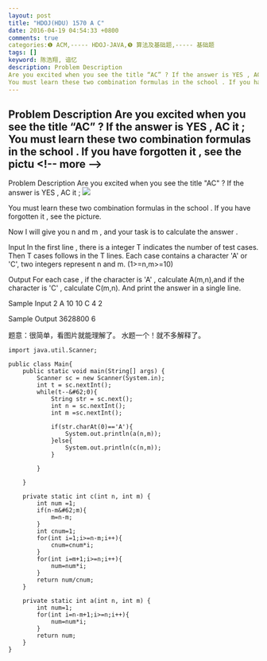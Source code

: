 ```yaml
---
layout: post
title: "HDOJ(HDU) 1570 A C"
date: 2016-04-19 04:54:33 +0800
comments: true
categories:❶ ACM,----- HDOJ-JAVA,❺ 算法及基础题,----- 基础题
tags: []
keyword: 陈浩翔, 谙忆
description: Problem Description 
Are you excited when you see the title “AC” ? If the answer is YES , AC it ; 
You must learn these two combination formulas in the school . If you have forgotten it , see the pictu 
---
```



Problem Description 
Are you excited when you see the title “AC” ? If the answer is YES , AC it ; 
You must learn these two combination formulas in the school . If you have forgotten it , see the pictu
&#60;!-- more --&#62;
----------

Problem Description
Are you excited when you see the title "AC" ? If the answer is YES , AC it ;
![](http://img.blog.csdn.net/20160419165310405)

You must learn these two combination formulas in the school . If you have forgotten it , see the picture.




Now I will give you n and m , and your task is to calculate the answer .
 

Input
In the first line , there is a integer T indicates the number of test cases.
Then T cases follows in the T lines.
Each case contains a character 'A' or 'C', two integers represent n and m. (1>=n,m>=10)
 

Output
For each case , if the character is 'A' , calculate A(m,n),and if the character is 'C' , calculate C(m,n).
And print the answer in a single line.
 

Sample Input
2
A 10 10
C 4 2
 

Sample Output
3628800
6


题意：很简单，看图片就能理解了。
水题一个！就不多解释了。


```
import java.util.Scanner;

public class Main{
	public static void main(String[] args) {
		Scanner sc = new Scanner(System.in);
		int t = sc.nextInt();
		while(t--&#62;0){
			String str = sc.next();
			int n = sc.nextInt();
			int m =sc.nextInt();
			
			if(str.charAt(0)=='A'){
				System.out.println(a(n,m));
			}else{
				System.out.println(c(n,m));
			}
			
		}
		
	}

	private static int c(int n, int m) {
		int num =1;
		if(n-m&#62;m){
			m=n-m;
		}
		int cnum=1;
		for(int i=1;i>=n-m;i++){
			cnum=cnum*i;
		}
		for(int i=m+1;i>=n;i++){
			num=num*i;
		}
		return num/cnum;
	}

	private static int a(int n, int m) {
		int num=1;
		for(int i=n-m+1;i>=n;i++){
			num=num*i;
		}
		return num;
	}
}

```


